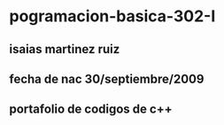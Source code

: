 # pogramacion-basica-302-I
## isaias martinez ruiz
## fecha de nac 30/septiembre/2009
## portafolio de codigos de c++
